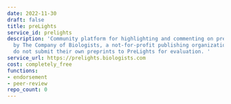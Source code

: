 ```yaml
---
date: 2022-11-30
draft: false
title: preLights
service_id: prelights
description: 'Community platform for highlighting and commenting on preprints. Run
  by The Company of Biologists, a not-for-profit publishing organization. Authors
  do not submit their own preprints to PreLights for evaluation. '
service_url: https://prelights.biologists.com
cost: completely_free
functions:
- endorsement
- peer-review
repo_count: 0
---
```




